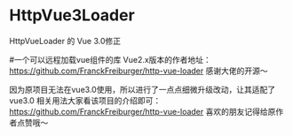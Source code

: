 # HttpVue3Loader
HttpVueLoader 的 Vue 3.0修正

#一个可以远程加载vue组件的库
Vue2.x版本的作者地址：https://github.com/FranckFreiburger/http-vue-loader
感谢大佬的开源～

因为原项目无法在vue3.0使用，所以进行了一点点细微升级改动，让其适配了vue3.0
相关用法大家看该项目的介绍即可： https://github.com/FranckFreiburger/http-vue-loader
喜欢的朋友记得给原作者点赞哦～
